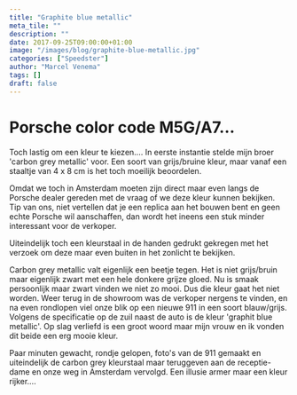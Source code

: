 ```yaml
---
title: "Graphite blue metallic"
meta_tile: ""
description: ""
date: 2017-09-25T09:00:00+01:00
image: "/images/blog/graphite-blue-metallic.jpg"
categories: ["Speedster"]
author: "Marcel Venema" 
tags: []
draft: false
---
```


# Porsche color code M5G/A7...

Toch lastig om een kleur te kiezen.... In eerste instantie stelde mijn broer 'carbon grey metallic' voor. Een soort van grijs/bruine kleur, maar vanaf een staaltje van 4 x 8 cm is het toch moeilijk beoordelen. 

Omdat we toch in Amsterdam moeten zijn direct maar even langs de Porsche dealer gereden met de vraag of we deze kleur kunnen bekijken. Tip van ons, niet vertellen dat je een replica aan het bouwen bent en geen echte Porsche wil aanschaffen, dan wordt het ineens een stuk minder interessant voor de verkoper. 

Uiteindelijk toch een kleurstaal in de handen gedrukt gekregen met het verzoek om deze maar even buiten in het zonlicht te bekijken. 

Carbon grey metallic valt eigenlijk een beetje tegen. Het is niet grijs/bruin maar eigenlijk zwart met een hele donkere grijze gloed. Nu is smaak persoonlijk maar zwart vinden we niet zo mooi. Dus die kleur gaat het niet worden. Weer terug in de showroom was de verkoper nergens te vinden, en na even rondlopen viel onze blik op een nieuwe 911 in een soort blauw/grijs. Volgens de specificatie op de zuil naast de auto is de kleur 'graphit blue metallic'. Op slag verliefd is een groot woord maar mijn vrouw en ik vonden dit beide een erg mooie kleur.

Paar minuten gewacht, rondje gelopen, foto's van de 911 gemaakt en uiteindelijk de carbon grey kleurstaal maar teruggeven aan de receptie-dame en onze weg in Amsterdam vervolgd. Een illusie armer maar een kleur rijker….

&nbsp;
